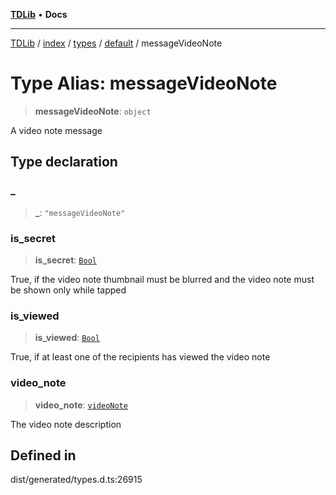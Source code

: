 [**TDLib**](../../../../../../README.md) • **Docs**

***

[TDLib](../../../../../../modules.md) / [index](../../../../../README.md) / [types](../../../README.md) / [default](../README.md) / messageVideoNote

# Type Alias: messageVideoNote

> **messageVideoNote**: `object`

A video note message

## Type declaration

### \_

> **\_**: `"messageVideoNote"`

### is\_secret

> **is\_secret**: [`Bool`](Bool.md)

True, if the video note thumbnail must be blurred and the video note must be shown only while tapped

### is\_viewed

> **is\_viewed**: [`Bool`](Bool.md)

True, if at least one of the recipients has viewed the video note

### video\_note

> **video\_note**: [`videoNote`](videoNote.md)

The video note description

## Defined in

dist/generated/types.d.ts:26915
